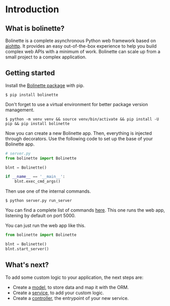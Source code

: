 # Introduction

## What is bolinette?

Bolinette is a complete asynchronous Python web framework based on [aiohttp](https://docs.aiohttp.org/en/stable/).
It provides an easy out-of-the-box experience to help you build complex web APIs with a minimum of work.
Bolinette can scale up from a small project to a complex application.

## Getting started

Install the [Bolinette package](https://pypi.org/project/Bolinette/) with pip.

```shell
$ pip install bolinette
```

Don't forget to use a virtual environment for better package version management.

```shell
$ python -m venv venv && source venv/bin/activate && pip install -U pip && pip install bolinette
```

Now you can create a new Bolinette app.
Then, everything is injected through decorators.
Use the following code to set up the base of your Bolinette app.

```python
# server.py
from bolinette import Bolinette

blnt = Bolinette()

if __name__ == '__main__':
    blnt.exec_cmd_args()
```

Then use one of the internal commands.

```shell
$ python server.py run_server
```

You can find a complete list of commands [here](commands.md).
This one runs the web app, listening by default on port 5000.

You can just run the web app like this.

```python
from bolinette import Bolinette

blnt = Bolinette()
blnt.start_server()
```

## What's next?

To add some custom logic to your application, the next steps are:
- Create a [model](models.md), to store data and map it with the ORM.
- Create a [service](services.md), to add your custom logic.
- Create a [controller](controllers.md), the entrypoint of your new service.
